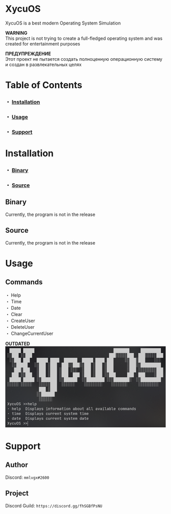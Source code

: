 # XycuOS
XycuOS is a best modern Operating System Simulation

**WARNING**\
This project is not trying to create a full-fledged operating system and was created for entertainment purposes

**ПРЕДУПРЕЖДЕНИЕ**\
Этот проект не пытается создать полноценную операционную систему и создан в развлекательных целях

# Table of Contents

### ・ [Installation](#installation)
### ・ [Usage](#usage)
### ・ [Support](#support)

# Installation

### ・ [Binary](#binary)
### ・ [Source](#source)

## Binary

Currently, the program is not in the release

## Source

Currently, the program is not in the release

# Usage
## Commands
・ Help\
・ Time\
・ Date\
・ Clear\
・ CreateUser\
・ DeleteUser\
・ ChangeCurrentUser

**OUTDATED**
![preview](Assets/preview.png)

# Support
## Author
Discord: `mmlvgx#2600`
## Project
Discord Guild: `https://discord.gg/fhSGBfPsNU`